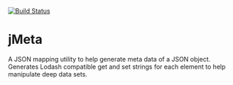 [![Build Status](https://travis-ci.com/SWoskowiak/jMeta.svg?branch=master)](https://travis-ci.com/SWoskowiak/jMeta)

# jMeta
A JSON mapping utility to help generate meta data of a JSON object. Generates Lodash compatible get and set strings for each element to help manipulate deep data sets. 
